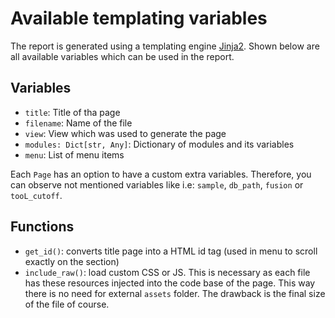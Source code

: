 # Available templating variables

The report is generated using a templating engine [Jinja2](http://jinja.pocoo.org/docs/2.10/). Shown below are all
available variables which can be used in the report.

## Variables

* `title`: Title of tha page
* `filename`: Name of the file
* `view`:  View which was used to generate the page
* `modules: Dict[str, Any]`: Dictionary of modules and its variables
* `menu`: List of menu items

Each `Page` has an option to have a custom extra variables. Therefore, you can observe not mentioned variables like i.e: `sample`, `db_path`, `fusion` or `tooL_cutoff`.

## Functions

* `get_id()`: converts title page into a HTML id tag (used in menu to scroll exactly on the section)
* `include_raw()`: load custom CSS or JS. This is necessary as each file has these resources injected into the code base
of the page. This way there is no need for external `assets` folder. The drawback is the final size of the file of course.
